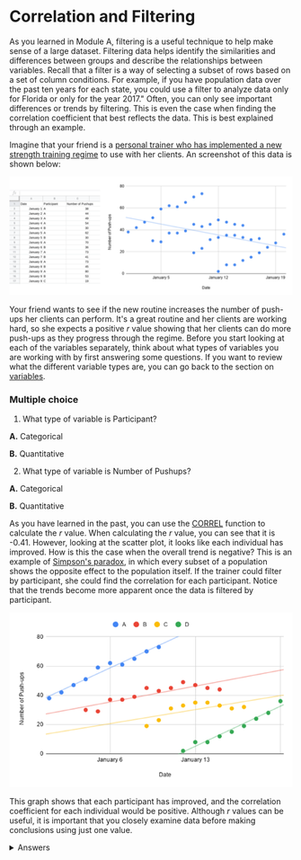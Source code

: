 <!-- Copyright (C)  Google, Runestone Interactive LLC
  This work is licensed under the Creative Commons Attribution-ShareAlike 4.0
  International License. To view a copy of this license, visit
  http://creativecommons.org/licenses/by-sa/4.0/. -->

Correlation and Filtering
=========================

As you learned in Module A, filtering is a useful technique to help make
sense of a large dataset. Filtering data helps identify the similarities
and differences between groups and describe the relationships between
variables. Recall that a filter is a way of selecting a subset of rows
based on a set of column conditions. For example, if you have population
data over the past ten years for each state, you could use a filter to
analyze data only for Florida or only for the year 2017.\" Often, you
can only see important differences or trends by filtering. This is even
the case when finding the correlation coefficient that best reflects the
data. This is best explained through an example.

Imagine that your friend is a [personal trainer who has implemented a
new strength training
regime](https://docs.google.com/spreadsheets/d/1UPIYNKxl1bSDmiYQsDwN_mGk_mA0XxkvXZHYnNlebi8/edit?usp=sharing)
to use with her clients. An screenshot of this data is shown below:

![Screenshot of Sheet and scatter plot of participant pushup data.](figures/pushup_graph_and_data.png)

Your friend wants to see if the new routine increases the number of
push-ups her clients can perform. It's a great routine and her clients
are working hard, so she expects a positive *r* value showing that her
clients can do more push-ups as they progress through the regime. Before
you start looking at each of the variables separately, think about what
types of variables you are working with by first answering some
questions. If you want to review what the different variable types are,
you can go back to the section on [variables](../basic_descriptive_statistics/variables.md).

### Multiple choice

1. What type of variable is Participant?

**A.**   Categorical

**B.**   Quantitative

2. What type of variable is Number of Pushups?

**A.**   Categorical

**B.**   Quantitative

As you have learned in the past, you can use the [CORREL](correlation_and_college_data.md)
function to calculate the *r* value. When calculating the *r* value, you
can see that it is -0.41. However, looking at the scatter plot, it looks
like each individual has improved. How is this the case when the overall
trend is negative? This is an example of [Simpson's
paradox](https://en.wikipedia.org/wiki/Simpson%27s_paradox), in which
every subset of a population shows the opposite effect to the population
itself. If the trainer could filter by participant, she could find the
correlation for each participant. Notice that the trends become more
apparent once the data is filtered by participant.

![Scatter plot with trend lines plotted for each participant.](figures/participant_improvement.png)

This graph shows that each participant has improved, and the correlation
coefficient for each individual would be positive. Although *r* values
can be useful, it is important that you closely examine data before
making conclusions using just one value.

<details>
<summary>Answers</summary>
<br>
 
1. Categorical
 
2. Quantitative

</details>